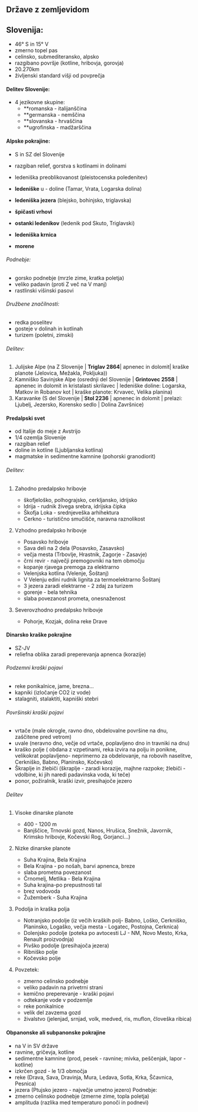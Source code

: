 
## Države z zemljevidom
## Slovenija:
- 46° S in 15° V
-  zmerno topel pas
 -  celinsko, submediteransko, alpsko
-  razgibano površje (kotline, hribovja, gorovja)
- 20.270km
- življenski standard višji od povprečja



#### Delitev Slovenije:
-  4 jezikovne skupine:
	- **romanska - italijanščina
	- **germanska - nemščina
	- **slovanska - hrvaščina
	- **ugrofinska - madžarščina



#### Alpske pokrajine:
- S in SZ del Slovenije
- razgiban relief, gorstva s kotlinami in dolinami

- ledeniška preoblikovanost (pleistocenska poledenitev)
- **ledeniške** u - doline (Tamar, Vrata, Logarska dolina)
- **ledeniška jezera** (blejsko, bohinjsko, triglavska)
- **špičasti vrhovi**
- **ostanki ledenikov** (ledenik pod Skuto, Triglavski)
- **ledeniška krnica**
- **morene**

###### Podnebje:
-  gorsko podnebje (mrzle zime, kratka poletja)
- veliko padavin (proti Z več na V manj)
- rastlinski višinski pasovi 

###### Družbene značilnosti:
- redka poselitev
- gosteje v dolinah in kotlinah
- turizem (poletni, zimski)

###### Delitev:
1. Julijske Alpe (na Z Slovenije | **Triglav 2864**| apnenec in dolomit| kraške planote (Jelovica, Mežakla, Pokljuka))
2. Kamniško Savinjske Alpe (osrednji del Slovenije | **Grintovec 2558** | apnenec in dolomit in kristalasti skrilavec | ledeniške doline: Logarska, Matkov in Robanov kot | kraške planote: Krvavec, Velika planina)
3. Karavanke (S del Slovenije | **Stol 2236** | apnenec in dolomit | prelazi: Ljubelj, Jezersko, Korensko sedlo | Dolina Završnice)



#### Predalpski svet
- od Italije do meje z Avstrijo
- 1/4 ozemlja Slovenije
- razgiban relief
 - doline in kotline (Ljubljanska kotlina)
 - magmatske in sedimentne kamnine (pohorski granodiorit)

###### Delitev: 
1. Zahodno predalpsko hribovje
	 - škofjeloško, polhograjsko, cerkljansko, idrijsko
	- Idrija - rudnik živega srebra, idrijska čipka
	- Škofja Loka - srednjeveška arhihektura
	- Cerkno - turistično smučišče, naravna raznolikost

1. Vzhodno predalpsko hribovje
	- Posavsko hribovje
	- Sava deli na 2 dela (Posavsko, Zasavsko)
	- večja mesta (Trbovlje, Hrastnik, Zagorje - Zasavje)
	- črni revir - največji premogovniki na tem območju
	- kopanje rjavega premoga za elektrarno
	- Velenjska kotlina (Velenje, Šoštanj)
	- V Velenju edini rudnik lignita za termoelektrarno Šoštanj
	- 3 jezera zaradi elektrarne - 2 zdaj za turizem
	- gorenje - bela tehnika
	- slaba povezanost prometa, onesnaženost

2. Severovzhodno predalpsko hribovje
	- Pohorje, Kozjak, dolina reke Drave



#### Dinarsko kraške pokrajine
- SZ-JV
- reliefna oblika zaradi preperevanja apnenca (korazije)

###### Podzemni kraški pojavi
- reke ponikalnice, jame, brezna...
- kapniki (izločanje CO2 iz vode)
- stalagniti, stalaktiti, kapniški stebri

###### Površinski kraški pojavi
- vrtače (male okrogle, ravno dno, obdelovalne površine na dnu, zaščitene pred vetrom)
- uvale (neravno dno, večje od vrtače, poplavljeno dno in travniki na dnu)
- kraško polje ( obdana z vzpetinami, reka izvira na polju in ponikne, velikokrat poplavljeno- neprimerno za obdelovanje, na robovih naselitve, Cerkniško, Babno, Planinsko, Kočevsko)
- Škraplje in žlebiči (škraplje - zaradi korazije, majhne razpoke; žlebiči - vdolbine, ki jih naredi padavinska voda, ki teče)
- ponor, požiralnik, kraški izvir, presihajoče jezero

###### Delitev
1. Visoke dinarske planote
    - 400 - 1200 m
    - Banjščice, Trnovski gozd, Nanos, Hrušica, Snežnik, Javornik, Krimsko hribovje, Kočevski Rog, Gorjanci...)

2. Nizke dinarske planote
    - Suha Krajina, Bela Krajina
    - Bela Krajina - po nošah, barvi apnenca, breze
    - slaba prometna povezanost
    - Črnomelj, Metlika - Bela Krajina
    - Suha krajina-po prepustnosti tal
    - brez vodovoda
    - Žužemberk - Suha Krajina

3. Podolja in kraška polja
    - Notranjsko podolje (iz večih kraških polj- Babno, Loško, Cerkniško, Planinsko, Logaško, večja mesta - Logatec, Postojna, Cerknica)
    - Dolenjsko podolje (poteka po avtocesti LJ - NM, Novo Mesto, Krka, Renault proizvodnja)
    - Pivško podolje (presihajoča jezera)
    - Ribniško polje
    - Kočevsko polje

1. Povzetek:
    - zmerno celinsko podnebje
    - veliko padavin na privetrni strani
    - kemično preperevanje - kraški pojavi
    - odtekanje vode v podzemlje
    - reke ponikalnice
    - velik del zavzema gozd
    - živalstvo (jelenjad, srnjad, volk, medved, ris, muflon, človeška ribica)



#### Obpanonske ali subpanonske pokrajine
- na V in SV države
- ravnine, gričevja, kotline
- sedimentne kamnine (prod, pesek - ravnine; mivka, peščenjak, lapor - kotline)
- izkrčen gozd - le 1/3 območja
- reke (Drava, Sava, Dravinja, Mura, Ledava, Sotla, Krka, Ščavnica, Pesnica)
- jezera (Ptujsko jezero - največje umetno jezero)
   Podnebje:
- zmerno celinsko podnebje (zmerne zime, topla poletja)
- amplituda (razlika med temperaturo ponoči in podnevi)
